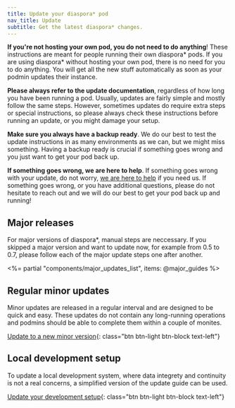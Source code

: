 ```yaml
---
title: Update your diaspora* pod
nav_title: Update
subtitle: Get the latest diaspora* changes.
---
```


**If you're not hosting your own pod, you do not need to do anything**! These instructions are meant for people running their own diaspora\* pods. If you are using diaspora\* without hosting your own pod, there is no need for you to do anything. You will get all the new stuff automatically as soon as your podmin updates their instance.

**Please always refer to the update documentation**, regardless of how long you have been running a pod. Usually, updates are fairly simple and mostly follow the same steps. However, sometimes updates do require extra steps or special instructions, so please always check these instructions before running an update, or you might damage your setup.

**Make sure you always have a backup ready**. We do our best to test the update instructions in as many environments as we can, but we might miss something. Having a backup ready is crucial if something goes wrong and you just want to get your pod back up.

**If something goes wrong, we are here to help**. If something goes wrong with your update, do not worry, [we are here to help][get-help] if you need us. If something goes wrong, or you have additional questions, please do not hesitate to reach out and we will do our best to get your pod back up and running!

## Major releases

For major versions of diaspora\*, manual steps are neccessary. If you skipped a major version and want to update now, for example from 0.5 to 0.7, please follow each of the major update steps one after another.

<%= partial "components/major_updates_list", items: @major_guides %>

## Regular minor updates

Minor updates are released in a regular interval and are designed to be quick and easy. These updates do not contain any long-running operations and podmins should be able to complete them within a couple of monites.

[Update to a new minor version](<%= url_to("install", "update/minor") %>){: class="btn btn-light btn-block text-left"}

## Local development setup

To update a local development system, where data integrety and continuity is not a real concerns, a simplified version of the update guide can be used.

[Update your development setup](<%= url_to("install", "update/development") %>){: class="btn btn-light btn-block text-left"}

[get-help]: <%= url_to("site", "get_help") %>
